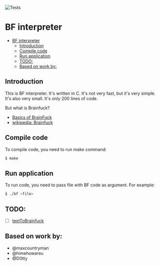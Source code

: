 ![Tests](https://github.com/elPytel/BF_interpreter/actions/workflows/c-cpp.yml/badge.svg)

# BF interpreter

- [BF interpreter](#bf-interpreter)
  - [Introduction](#introduction)
  - [Compile code](#compile-code)
  - [Run application](#run-application)
  - [TODO:](#todo)
  - [Based on work by:](#based-on-work-by)

## Introduction
This is BF interpreter. It's written in C. It's not very fast, but it's very simple. It's also very small. It's only 200 lines of code. 

But what is Brainfuck? 
- [Basics of BrainFuck](https://gist.github.com/roachhd/dce54bec8ba55fb17d3a)
- [wikipedia: Brainfuck](https://en.wikipedia.org/wiki/Brainfuck)

## Compile code
To compile code, you need to run make command:
```bash
$ make
```

## Run application
To run code, you need to pass file with BF code as argument. For example:
```bash
$ ./bf <file>
```

## TODO:

- [ ] [textToBrainfuck](https://gist.github.com/roachhd/dce54bec8ba55fb17d3a?permalink_comment_id=5291388#gistcomment-5291388)

## Based on work by:
* @maxcountryman
* @himehowareu
* @D0tty

